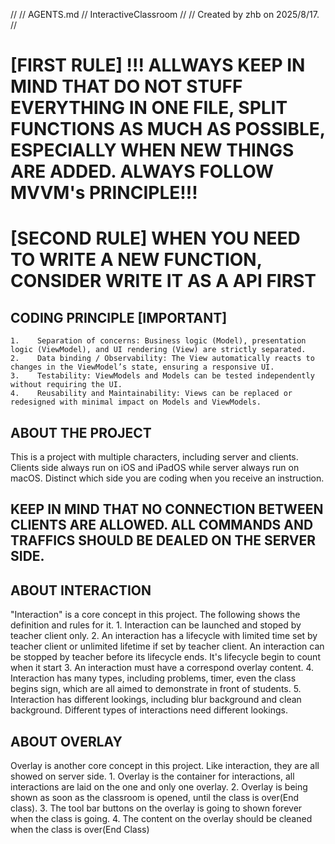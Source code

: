 //
//  AGENTS.md
//  InteractiveClassroom
//
//  Created by zhb on 2025/8/17.
//

# [FIRST RULE] !!! ALLWAYS KEEP IN MIND THAT DO NOT STUFF EVERYTHING IN ONE FILE, SPLIT FUNCTIONS AS MUCH AS POSSIBLE, ESPECIALLY WHEN NEW THINGS ARE ADDED. ALWAYS FOLLOW MVVM's PRINCIPLE!!!
# [SECOND RULE] WHEN YOU NEED TO WRITE A NEW FUNCTION, CONSIDER WRITE IT AS A API FIRST

## CODING PRINCIPLE [IMPORTANT]
    1.    Separation of concerns: Business logic (Model), presentation logic (ViewModel), and UI rendering (View) are strictly separated.
    2.    Data binding / Observability: The View automatically reacts to changes in the ViewModel’s state, ensuring a responsive UI.
    3.    Testability: ViewModels and Models can be tested independently without requiring the UI.
    4.    Reusability and Maintainability: Views can be replaced or redesigned with minimal impact on Models and ViewModels.


## ABOUT THE PROJECT

This is a project with multiple characters, including server and clients. Clients side always run on iOS and iPadOS while server always run on macOS. Distinct which side you are coding when you receive an instruction.

## KEEP IN MIND THAT NO CONNECTION BETWEEN CLIENTS ARE ALLOWED. ALL COMMANDS AND TRAFFICS SHOULD BE DEALED ON THE SERVER SIDE.

## ABOUT INTERACTION

"Interaction" is a core concept in this project. The following shows the definition and rules for it.
    1. Interaction can be launched and stoped by teacher client only.
    2. An interaction has a lifecycle with limited time set by teacher client or unlimited lifetime if set by teacher client. An interaction can be stopped by teacher before its lifecycle ends. It's lifecycle begin to count when it start
    3. An interaction must have a correspond overlay content.
    4. Interaction has many types, including problems, timer, even the class begins sign, which are all aimed to demonstrate in front of students.
    5. Interaction has different lookings, including blur background and clean background. Different types of interactions need different lookings.
    
## ABOUT OVERLAY

Overlay is another core concept in this project. Like interaction, they are all showed on server side.
    1. Overlay is the container for interactions, all interactions are laid on the one and only one overlay.
    2. Overlay is being shown as soon as the classroom is opened, until the class is over(End class).
    3. The tool bar buttons on the overlay is going to shown forever when the class is going.
    4. The content on the overlay should be cleaned when the class is over(End Class)
    
